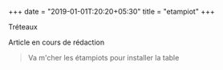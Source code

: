 +++
date = "2019-01-01T:20:20+05:30"
title = "etampiot"
+++

Tréteaux
<!--more-->
Article en cours de rédaction

> Va m'cher les étampiots pour installer la table
